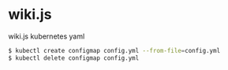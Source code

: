 # wiki.js
wiki.js kubernetes yaml

```sh
$ kubectl create configmap config.yml --from-file=config.yml
$ kubectl delete configmap config.yml
```
